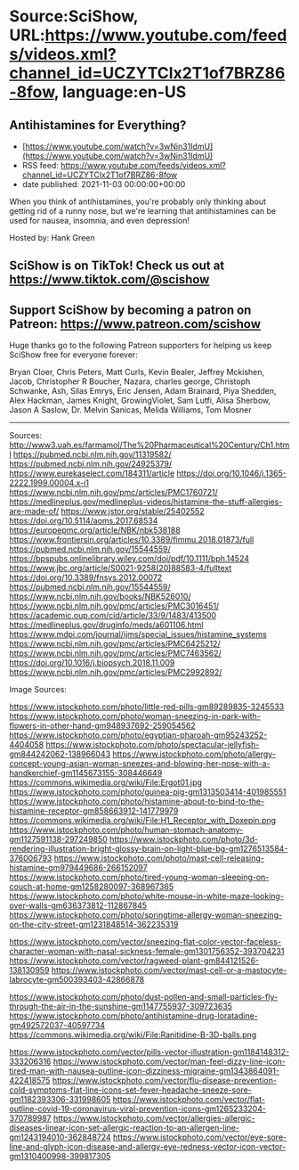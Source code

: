 # Source:SciShow, URL:https://www.youtube.com/feeds/videos.xml?channel_id=UCZYTClx2T1of7BRZ86-8fow, language:en-US

## Antihistamines for Everything?
 - [https://www.youtube.com/watch?v=3wNin31IdmU](https://www.youtube.com/watch?v=3wNin31IdmU)
 - RSS feed: https://www.youtube.com/feeds/videos.xml?channel_id=UCZYTClx2T1of7BRZ86-8fow
 - date published: 2021-11-03 00:00:00+00:00

When you think of antihistamines, you're probably only thinking about getting rid of a runny nose, but we're learning that antihistamines can be used for nausea, insomnia, and even depression!

Hosted by: Hank Green

SciShow is on TikTok!  Check us out at https://www.tiktok.com/@scishow 
----------
Support SciShow by becoming a patron on Patreon: https://www.patreon.com/scishow
----------
Huge thanks go to the following Patreon supporters for helping us keep SciShow free for everyone forever:

Bryan Cloer, Chris Peters, Matt Curls, Kevin Bealer, Jeffrey Mckishen, Jacob, Christopher R Boucher, Nazara, charles george, Christoph Schwanke, Ash, Silas Emrys, Eric Jensen, Adam Brainard, Piya Shedden, Alex Hackman, James Knight, GrowingViolet, Sam Lutfi, Alisa Sherbow, Jason A Saslow, Dr. Melvin Sanicas, Melida Williams, Tom Mosner

----------
Sources:
http://www3.uah.es/farmamol/The%20Pharmaceutical%20Century/Ch1.html 
https://pubmed.ncbi.nlm.nih.gov/11319582/ 
https://pubmed.ncbi.nlm.nih.gov/24925379/ 
https://www.eurekaselect.com/184311/article 
https://doi.org/10.1046/j.1365-2222.1999.00004.x-i1 
https://www.ncbi.nlm.nih.gov/pmc/articles/PMC1760721/ 
https://medlineplus.gov/medlineplus-videos/histamine-the-stuff-allergies-are-made-of/ 
https://www.jstor.org/stable/25402552 
https://doi.org/10.5114/aoms.2017.68534 
https://europepmc.org/article/NBK/nbk538188
https://www.frontiersin.org/articles/10.3389/fimmu.2018.01873/full 
https://pubmed.ncbi.nlm.nih.gov/15544559/ 
https://bpspubs.onlinelibrary.wiley.com/doi/pdf/10.1111/bph.14524 
https://www.jbc.org/article/S0021-9258(20)88583-4/fulltext 
https://doi.org/10.3389/fnsys.2012.00072 
https://pubmed.ncbi.nlm.nih.gov/15544559/ 
https://www.ncbi.nlm.nih.gov/books/NBK526010/ 
https://www.ncbi.nlm.nih.gov/pmc/articles/PMC3016451/ 
https://academic.oup.com/cid/article/33/9/1483/413500 
https://medlineplus.gov/druginfo/meds/a601106.html 
https://www.mdpi.com/journal/ijms/special_issues/histamine_systems 
https://www.ncbi.nlm.nih.gov/pmc/articles/PMC6425212/ 
https://www.ncbi.nlm.nih.gov/pmc/articles/PMC7463562/ 
https://doi.org/10.1016/j.biopsych.2018.11.009
https://www.ncbi.nlm.nih.gov/pmc/articles/PMC2992892/ 

Image Sources:

https://www.istockphoto.com/photo/little-red-pills-gm89289835-3245533
https://www.istockphoto.com/photo/woman-sneezing-in-park-with-flowers-in-other-hand-gm948937692-259054562
https://www.istockphoto.com/photo/egyptian-pharoah-gm95243252-4404058
https://www.istockphoto.com/photo/spectacular-jellyfish-gm844242062-138966043
https://www.istockphoto.com/photo/allergy-concept-young-asian-woman-sneezes-and-blowing-her-nose-with-a-handkerchief-gm1145673155-308446649
https://commons.wikimedia.org/wiki/File:Ergot01.jpg
https://www.istockphoto.com/photo/guinea-pig-gm1313503414-401985551
https://www.istockphoto.com/photo/histamine-about-to-bind-to-the-histamine-receptor-gm858663912-141779979
https://commons.wikimedia.org/wiki/File:H1_Receptor_with_Doxepin.png
https://www.istockphoto.com/photo/human-stomach-anatomy-gm1127591138-297249850
https://www.istockphoto.com/photo/3d-rendering-illustration-bright-glossy-brain-on-light-blue-bg-gm1276513584-376006793
https://www.istockphoto.com/photo/mast-cell-releasing-histamine-gm979449686-266152097
https://www.istockphoto.com/photo/tired-young-woman-sleeping-on-couch-at-home-gm1258280097-368967365
https://www.istockphoto.com/photo/white-mouse-in-white-maze-looking-over-walls-gm636373812-112867845
https://www.istockphoto.com/photo/springtime-allergy-woman-sneezing-on-the-city-street-gm1231848514-362235319



https://www.istockphoto.com/vector/sneezing-flat-color-vector-faceless-character-woman-with-nasal-sickness-female-gm1301756352-393704231
https://www.istockphoto.com/vector/ragweed-plant-gm844121526-138130959
https://www.istockphoto.com/vector/mast-cell-or-a-mastocyte-labrocyte-gm500393403-42866878

https://www.istockphoto.com/photo/dust-pollen-and-small-particles-fly-through-the-air-in-the-sunshine-gm1147755937-309723635
https://www.istockphoto.com/photo/antihistamine-drug-loratadine-gm492572037-40597734
https://commons.wikimedia.org/wiki/File:Ranitidine-B-3D-balls.png

https://www.istockphoto.com/vector/pills-vector-illustration-gm1184148312-333206316
https://www.istockphoto.com/vector/man-feel-dizzy-line-icon-tired-man-with-nausea-outline-icon-dizziness-migraine-gm1343864091-422418575
https://www.istockphoto.com/vector/flu-disease-prevention-cold-symptoms-flat-line-icons-set-fever-headache-sneeze-sore-gm1182393306-331998605
https://www.istockphoto.com/vector/flat-outline-covid-19-coronavirus-viral-prevention-icons-gm1265233204-370789987
https://www.istockphoto.com/vector/allergies-allergic-diseases-linear-icon-set-allergic-reaction-to-an-allergen-line-gm1243194010-362848724
https://www.istockphoto.com/vector/eye-sore-line-and-glyph-icon-disease-and-allergy-eye-redness-vector-icon-vector-gm1310400998-399817305

